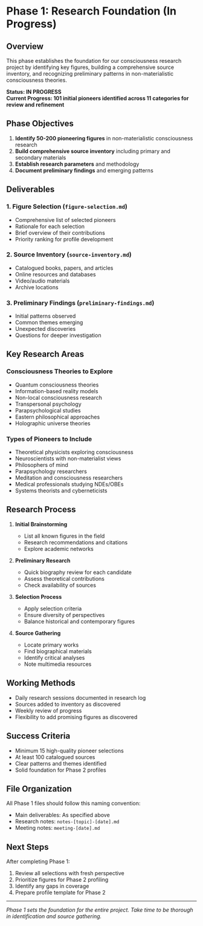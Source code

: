# Phase 1: Research Foundation (In Progress)

## Overview

This phase establishes the foundation for our consciousness research project by identifying key figures, building a comprehensive source inventory, and recognizing preliminary patterns in non-materialistic consciousness theories.

**Status: IN PROGRESS**  
**Current Progress: 101 initial pioneers identified across 11 categories for review and refinement**

## Phase Objectives

1. **Identify 50-200 pioneering figures** in non-materialistic consciousness research
2. **Build comprehensive source inventory** including primary and secondary materials
3. **Establish research parameters** and methodology
4. **Document preliminary findings** and emerging patterns

## Deliverables

### 1. Figure Selection (`figure-selection.md`)
- Comprehensive list of selected pioneers
- Rationale for each selection
- Brief overview of their contributions
- Priority ranking for profile development

### 2. Source Inventory (`source-inventory.md`)
- Catalogued books, papers, and articles
- Online resources and databases
- Video/audio materials
- Archive locations

### 3. Preliminary Findings (`preliminary-findings.md`)
- Initial patterns observed
- Common themes emerging
- Unexpected discoveries
- Questions for deeper investigation

## Key Research Areas

### Consciousness Theories to Explore
- Quantum consciousness theories
- Information-based reality models
- Non-local consciousness research
- Transpersonal psychology
- Parapsychological studies
- Eastern philosophical approaches
- Holographic universe theories

### Types of Pioneers to Include
- Theoretical physicists exploring consciousness
- Neuroscientists with non-materialist views
- Philosophers of mind
- Parapsychology researchers
- Meditation and consciousness researchers
- Medical professionals studying NDEs/OBEs
- Systems theorists and cyberneticists

## Research Process

1. **Initial Brainstorming**
   - List all known figures in the field
   - Research recommendations and citations
   - Explore academic networks

2. **Preliminary Research**
   - Quick biography review for each candidate
   - Assess theoretical contributions
   - Check availability of sources

3. **Selection Process**
   - Apply selection criteria
   - Ensure diversity of perspectives
   - Balance historical and contemporary figures

4. **Source Gathering**
   - Locate primary works
   - Find biographical materials
   - Identify critical analyses
   - Note multimedia resources

## Working Methods

- Daily research sessions documented in research log
- Sources added to inventory as discovered
- Weekly review of progress
- Flexibility to add promising figures as discovered

## Success Criteria

- Minimum 15 high-quality pioneer selections
- At least 100 catalogued sources
- Clear patterns and themes identified
- Solid foundation for Phase 2 profiles

## File Organization

All Phase 1 files should follow this naming convention:
- Main deliverables: As specified above
- Research notes: `notes-[topic]-[date].md`
- Meeting notes: `meeting-[date].md`

## Next Steps

After completing Phase 1:
1. Review all selections with fresh perspective
2. Prioritize figures for Phase 2 profiling
3. Identify any gaps in coverage
4. Prepare profile template for Phase 2

---

*Phase 1 sets the foundation for the entire project. Take time to be thorough in identification and source gathering.*